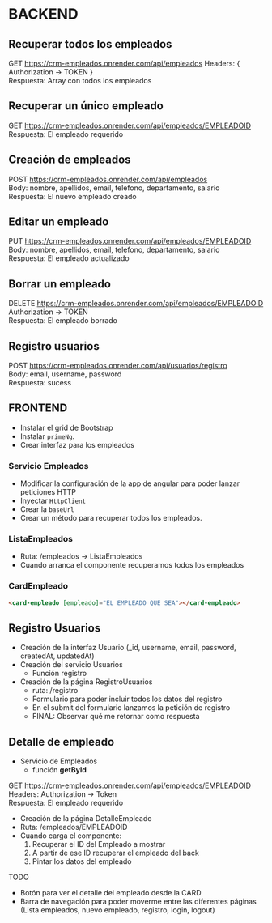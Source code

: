 # BACKEND

## Recuperar todos los empleados

GET https://crm-empleados.onrender.com/api/empleados
Headers: {
    Authorization -> TOKEN
}
<br>Respuesta: Array con todos los empleados

## Recuperar un único empleado

GET https://crm-empleados.onrender.com/api/empleados/EMPLEADOID
<br>Respuesta: El empleado requerido

## Creación de empleados

POST https://crm-empleados.onrender.com/api/empleados
<br>Body: nombre, apellidos, email, telefono, departamento, salario
<br>Respuesta: El nuevo empleado creado

## Editar un empleado

PUT https://crm-empleados.onrender.com/api/empleados/EMPLEADOID
<br>Body: nombre, apellidos, email, telefono, departamento, salario
<br>Respuesta: El empleado actualizado

## Borrar un empleado

DELETE https://crm-empleados.onrender.com/api/empleados/EMPLEADOID
Authorization -> TOKEN
<br>Respuesta: El empleado borrado

## Registro usuarios
POST https://crm-empleados.onrender.com/api/usuarios/registro
<br>Body: email, username, password
<br>Respuesta: sucess

## FRONTEND

- Instalar el grid de Bootstrap
- Instalar `primeNg`.
- Crear interfaz para los empleados

### Servicio Empleados

- Modificar la configuración de la app de angular para poder lanzar peticiones HTTP
- Inyectar `HttpClient`
- Crear la `baseUrl`
- Crear un método para recuperar todos los empleados. 

### ListaEmpleados

- Ruta: /empleados -> ListaEmpleados
- Cuando arranca el componente recuperamos todos los empleados 

### CardEmpleado

```html
<card-empleado [empleado]="EL EMPLEADO QUE SEA"></card-empleado>
```

## Registro Usuarios

- Creación de la interfaz Usuario (_id, username, email, password, createdAt, updatedAt)
- Creación del servicio Usuarios
    - Función registro
- Creación de la página RegistroUsuarios
    - ruta: /registro
    - Formulario para poder incluir todos los datos del registro
    - En el submit del formulario lanzamos la petición de registro
    - FINAL: Observar qué me retornar como respuesta

## Detalle de empleado

- Servicio de Empleados
    - función **getById**

GET https://crm-empleados.onrender.com/api/empleados/EMPLEADOID
Headers: Authorization -> Token
<br>Respuesta: El empleado requerido

- Creación de la página DetalleEmpleado
- Ruta: /empleados/EMPLEADOID
- Cuando carga el componente:
    1. Recuperar el ID del Empleado a mostrar
    2. A partir de ese ID recuperar el empleado del back
    3. Pintar los datos del empleado

TODO
- Botón para ver el detalle del empleado desde la CARD
- Barra de navegación para poder moverme entre las diferentes páginas (Lista empleados, nuevo empleado, registro, login, logout)